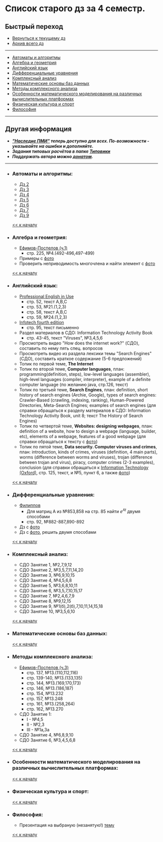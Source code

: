 # Список старого дз за 4 семестр.

## Быстрый переход

- [Вернуться к текущему дз](../README.md#Список-текущего-и-будущего-дз)
- [Архив всего дз](Архив_дз.md)

***

- [Автоматы и алгоритмы](#Автоматы-и-алгоритмы)
- [Алгебра и геометрия](#Алгебра-и-геометрия)
- [Английский язык](#Английский-язык)
- [Дифференциальные уравнения](#Дифференциальные-уравнения)
- [Комплексный анализ](#Комплексный-анализ)
- [Математические основы баз данных](#Математические-основы-баз-данных)
- [Методы комплексного анализа](#Методы-комплексного-анализа)
- [Особенности математического моделирования на различных вычислительных платформах](#Особенности-математического-моделирования-на-различных-вычислительных-платформах)
- [Физическая культура и спорт](#Физическая-культура-и-спорт)
- [Философия](#Философия)

***

## Другая информация

- __*["Наследие ПМИ"](https://github.com/appliedMathematicsAndComputerScience/PMI_legacy) теперь доступно для всех. По-возможности - указывайте на ошибки и дополняйте.*__
- __*Задания типовых расчётов в папке [Типовики](https://github.com/nektonick/KMBO-01-homework/tree/master/%D0%A2%D0%B8%D0%BF%D0%BE%D0%B2%D0%B8%D0%BA%D0%B8)*__
- __*Поддержать автора можно [донатом](https://www.tinkoff.ru/rm/grebnev.nikita7/9UP5Q99768).*__

***

- ### Автоматы и алгоритмы:
    - [Дз 2](Ресурсы/Документы/4сем/Д.з.2.pdf)
    - [Дз 3](Ресурсы/Документы/4сем/Д.з.3.pdf)
    - [Дз 4](Ресурсы/Документы/4сем/Д.з.4_на_минимизацию_автомата.pdf)
    - [Дз 5](Ресурсы/Документы/4сем/Домашнее_задание_от_16.03.pdf)
    - [Дз 6](Ресурсы/Документы/4сем/Д.з._(автомат_Мура_и_ССА)_от_23.03.pdf)
    - [Дз 7](Ресурсы/Документы/4сем/Д.з._на_постр._источника_по_рег._форм.от_30.03.pdf)
    - [Дз 9](Ресурсы/Документы/4сем/Д.з._от_13.04.22_(грамматики-начало).pdf)

    [<< к началу](#Быстрый-переход)

- ### Алгебра и геометрия:
    - [Ефимов-Поспелов (ч.1)](Книги/Ефимов_Поспелов_Сборник_задач_по_математике_том_1.pdf)
        - стр. 225, №4.(492-496,497-499)
    - Примеры с [фото](Ресурсы/Изображения/4сем/алгем_1.jpg)
    - Проверить неприводимость многочлена и найти элемент с [фото](Ресурсы/Изображения/4сем/алгем_2.jpg)
    
    [<< к началу](#Быстрый-переход)

- ### Английский язык:
    - [Professional English in Use](Книги/esteras_s_r_fabre_e_m_professional_english_in_use_computers.pdf)
        - стр. 52, текст A,B,C
        - стр. 53, №21.(1,2,3)
        - стр. 58, текст A,B,C
        - стр. 59, №24.(1,2,3)
    - [Infotech fourth edition](../Книги/Infotech_english_for_computer_users_Stud.pdf) 
        -  стр. 95, текст письменно
    - Раздел материалов в СДО: Information Technology Activity Book
        - стр. 43-45, текст "Viruses", №3,4,5,6
    - Просмотреть видео "How does the internet work?" (СДО), составить по нему пять спец. вопросов
    - Просмотреть видео из раздела лексики темы "Search Engines" (СДО), составить краткое содержание (5-6 предложений)
    - Топик по первой теме, **The Internet**
    - Топик по второй теме, **Computer languages**, план: programming(definition, steps), low-level languages (assembler), high-level languages (compiler, interpreter), example of a definite computer language (по желанию java, стр.126, текст)
    - Топик по третьей теме, **Search Engines**, план: definition, short history of search engines (Archie, Google), types of search engines: Crawler-Based (crawling, indexing, ranking), Human-Powered Directories, Meta-Search Engines; examples of search engines (для справки обращаться к разделу материалов в СДО: Information Technology Activity Book, unit 8; текст The History of Search Engines)
    - Топик по четвертой теме, **Websites: designing webpages**, план: definition of a website, how to design a webpage (language, builder, etc), elements of a webpage, features of a good webpage (для справки обращаться к тексту с [фото](../Ресурсы/Изображения/4сем/англ_1.jpg))
    - Топик по пятой теме, **Data security. Computer viruses and crimes**, план: introduction, kinds of crimes, viruses (definition, 4 main parts), worms (difference between worms and viruses), trojan (difference between trojan and virus), piracy, computer crimes (2-3 examples), conclusion (для справки обращаться к [Information Technology (Oxford)](Книги/[Eric_H._Glendinning,_John_McEwan]_Oxford_English_(BookFi).pdf), стр. 125, текст, и №5, пункт 6, а также [фото](Ресурсы/Изображения/4сем/англ_2.jpg))
    
    [<< к началу](#Быстрый-переход)
    

- ### Дифференциальные уравнения:
    - [Филиппов](Книги/FilippovDU.pdf)
        - Для матриц A из №853,858 на стр. 85 найти $e^{At}$ двумя способами
        - стр. 92, №882-887,890-892
    - Дз с [фото](Ресурсы/Изображения/4сем/диффур_1.jpg)
    - Дз с [фото](Ресурсы/Изображения/4сем/диффур_2.jpg), решить двумя способами

    [<< к началу](#Быстрый-переход)

- ### Комплексный анализ:
    - СДО Занятие 1, №2,7,9,12
    - СДО Занятие 2, №3,5,7,11,14,20
    - СДО Занятие 3, №6,9,10,15
    - СДО Занятие 4, №4,5,6,8
    - СДО Занятие 5, №3,6,8,10,11
    - СДО Занятие 6, №3,5,7,10,15,17
    - СДО Занятие 7, №2,4,6,7,9
    - СДО Занятие 8, №9,12,15
    - СДО Занятие 9, №1(б),2(б),7,10,11,14,15,18
    - СДО Занятие 10, №3,5,6,10

    [<< к началу](#Быстрый-переход) 

- ### Математические основы баз данных:
      
    [<< к началу](#Быстрый-переход)
    
- ### Методы комплексного анализа:
    - [Ефимов-Поспелов (ч.3)](Книги/Ефимов_Поспелов_Сборник_задач_по_математике_том_3.pdf)
        - стр. 137, №13.(110,112,116)
        - стр. 139-140, №13.(133,135)
        - стр. 144, №13.(169,170,173)
        - стр. 146, №13.(186,187)
        - стр. 154, №13.232
        - стр. 157, №13.248
        - стр. 161, №13.(258,264)
        - стр. 162, №13.270
    - СДО Занятие 1:
        - I - №4,5
        - II - №2,3
        - III - №1a,3a
    - СДО Занятие 4, №6,8,9,10
    - СДО Занятие 6, №3,4,5,6,8

    [<< к началу](#Быстрый-переход)

- ### Особенности математического моделирования на различных вычислительных платформах:
      
    [<< к началу](#Быстрый-переход)

- ### Физическая культура и спорт:
      
    [<< к началу](#Быстрый-переход)

- ### Философия:
    - Презентация на выбраную (незанятую!) [тему](Ресурсы/Изображения/4сем/философия_2.jpg)
      
    [<< к началу](#Быстрый-переход)